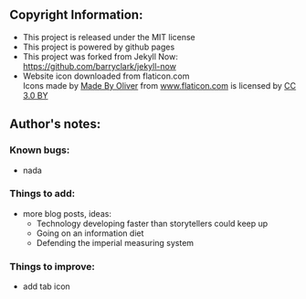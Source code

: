 ## Copyright Information:
  * This project is released under the MIT license
  * This project is powered by github pages
  * This project was forked from Jekyll Now:
    https://github.com/barryclark/jekyll-now
  * Website icon downloaded from flaticon.com
    <div>Icons made by <a href="http://www.flaticon.com/authors/madebyoliver" title="Made By Oliver">Made By Oliver</a> from <a href="https://www.flaticon.com/" title="Flaticon">www.flaticon.com</a> is licensed by <a href="http://creativecommons.org/licenses/by/3.0/" title="Creative Commons BY 3.0" target="_blank">CC 3.0 BY</a></div>

## Author's notes:

### Known bugs:
  * nada

### Things to add:
  * more blog posts, ideas:
    * Technology developing faster than storytellers could keep up
    * Going on an information diet
    * Defending the imperial measuring system

### Things to improve:
  * add tab icon
